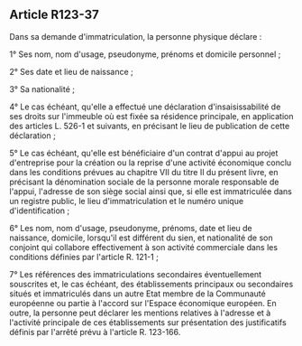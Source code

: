 Article R123-37
----
Dans sa demande d'immatriculation, la personne physique déclare :

1° Ses nom, nom d'usage, pseudonyme, prénoms et domicile personnel ;

2° Ses date et lieu de naissance ;

3° Sa nationalité ;

4° Le cas échéant, qu'elle a effectué une déclaration d'insaisissabilité de ses
droits sur l'immeuble où est fixée sa résidence principale, en application des
articles L. 526-1 et suivants, en précisant le lieu de publication de cette
déclaration ;

5° Le cas échéant, qu'elle est bénéficiaire d'un contrat d'appui au projet
d'entreprise pour la création ou la reprise d'une activité économique conclu
dans les conditions prévues au chapitre VII du titre II du présent livre, en
précisant la dénomination sociale de la personne morale responsable de l'appui,
l'adresse de son siège social ainsi que, si elle est immatriculée dans un
registre public, le lieu d'immatriculation et le numéro unique d'identification
;

6° Les nom, nom d'usage, pseudonyme, prénoms, date et lieu de naissance,
domicile, lorsqu'il est différent du sien, et nationalité de son conjoint qui
collabore effectivement à son activité commerciale dans les conditions définies
par l'article R. 121-1 ;

7° Les références des immatriculations secondaires éventuellement souscrites et,
le cas échéant, des établissements principaux ou secondaires situés et
immatriculés dans un autre Etat membre de la Communauté européenne ou partie à
l'accord sur l'Espace économique européen. En outre, la personne peut déclarer
les mentions relatives à l'adresse et à l'activité principale de ces
établissements sur présentation des justificatifs définis par l'arrêté prévu à
l'article R. 123-166.

